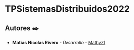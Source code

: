 # TPSistemasDistribuidos2022


## Autores ✒️

* **Matias Nicolas Rivero** - *Desarrollo* - [Mathyz1](https://github.com/Mathyz1)
